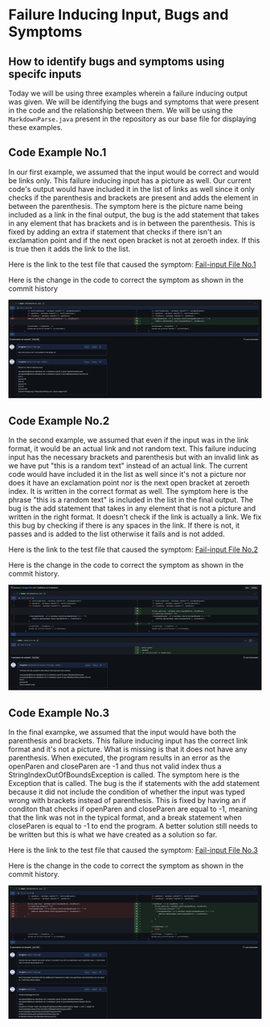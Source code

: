 # Failure Inducing Input, Bugs and Symptoms

## How to identify bugs and symptoms using specifc inputs

Today we will be using three examples wherein a failure inducing output was given. We will be identifying the bugs and symptoms that were present in the code and the relationship between them.
We will be using the ```MarkdownParse.java``` present in the repository as our base file for displaying these examples.

## **Code Example No.1**

In our first example, we assumed that the input would be correct and would be links only. 
This failure inducing input has a picture as well. Our current code's output would have included it in the list of links as well since it only checks if the parenthesis and brackets are present and adds the element in between the parenthesis.
The symptom here is the picture name being included as a link in the final output, the bug is the add statement that takes in any element that has brackets and is in between the parenthesis. This is fixed by adding an extra if statement that checks if there isn't an exclamation point and if the next open bracket is not at zeroeth index.
If this is true then it adds the link to the list.

Here is the link to the test file that caused the symptom: [Fail-input File No.1](new-file.md)

Here is the change in the code to correct the symptom as shown in the commit history

![Correction made as displayed in Commint history](Picture1.png)

## **Code Example No.2**

In the second example, we assumed that even if the input was in the link format, it would be an actual link and not random text.
This failure inducing input has the necessary brackets and parenthesis but with an invalid link as we have put "this is a random text" instead of an actual link.
The current code would have included it in the list as well since it's not a picture nor does it have an exclamation point nor is the next open bracket at zeroeth index. It is written in the correct format as well. The symptom here is the phrase "this is a random text" is included in the list in the final output. The bug is the add statement that takes in any element that is not a picture and written in the right format. It doesn't check if the link is actually a link. We fix this bug by checking if there is any spaces in the link. If there is not, it passes and is added to the list otherwise it fails and is not added.

Here is the link to the test file that caused the symptom: [Fail-input File No.2](empty-file.md)

Here is the change in the code to correct the symptom as shown in the commit history.

![Correction made as displayed in Commint history](Picture2.png)

## **Code Example No.3**

In the final exampke, we assumed that the input would have both the parenthesis and brackets. This failure inducing input has the correct link format and it's not a picture. What is missing is that it does not have any parenthesis. When executed, the program results in an error as the openParen and closeParen are -1 and thus not valid index thus a StringIndexOutOfBoundsException is called. The symptom here is the Exception that is called. The bug is the if statements with the add statement because it did not include the condition of whether the input was typed wrong with brackets instead of parenthesis. This is fixed by having an if conditon that checks if openParen and closeParen are equal to -1, meaning that the link was not in the typical format, and a break statement when closeParen is equal to -1 to end the program. A better solution still needs to be written but this is what we have created as a solution so far.

Here is the link to the test file that caused the symptom: [Fail-input File No.3](bracket-file.md)

Here is the change in the code to correct the symptom as shown in the commit history. 

![Correction made as displayed in Commint history](Picture3.png)



